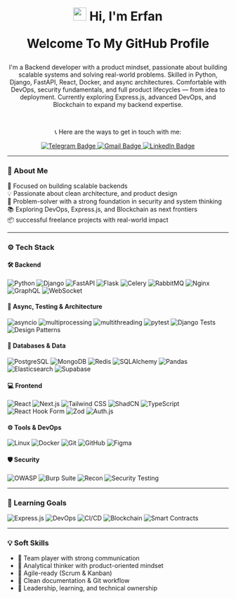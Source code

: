 
<h1 align="center">
<img src="https://media.giphy.com/media/hvRJCLFzcasrR4ia7z/giphy.gif" width="30px"/> Hi, I'm Erfan

 Welcome To My GitHub Profile
</h1>

<p align="center">
I'm a Backend developer with a product mindset, passionate about building scalable systems and solving real-world problems.  
Skilled in Python, Django, FastAPI, React, Docker, and async architectures.  
Comfortable with DevOps, security fundamentals, and full product lifecycles — from idea to deployment.  
Currently exploring Express.js, advanced DevOps, and Blockchain to expand my backend expertise.
</p>


<br/>

<p align="center">
📞 Here are the ways to get in touch with me:
</p>
<div id="badges" align="center">
  
  <a href="https://t.me/erfansafarzad7">
    <img src="https://img.shields.io/badge/Telegram-blue?logo=telegram&logoColor=white&style=for-the-badge" alt="Telegram Badge"/>
  </a>

  <a href="mailto:erfansafarzad7@gmail.com">
    <img src="https://img.shields.io/badge/Gmail-white?logo=gmail&logoColor=red&style=for-the-badge" alt="Gmail Badge"/>
  </a>
  
  <a href="https://www.linkedin.com/in/erfansafarzad7" target="_blank">
    <img src="https://img.shields.io/badge/LinkedIn-blue?logo=linkedin&logoColor=white&style=for-the-badge" alt="LinkedIn Badge"/>
  </a>


</div>

---

### 🚀 About Me

🎯 Focused on building scalable backends  
💡 Passionate about clean architecture, and product design  
🧠 Problem-solver with a strong foundation in security and system thinking  
📚 Exploring DevOps, Express.js, and Blockchain as next frontiers  
📦 successful freelance projects with real-world impact  

---

### ⚙️ Tech Stack

#### 🛠 Backend
![Python](https://img.shields.io/badge/-Python-3776AB?logo=python&logoColor=white&style=flat-square)
![Django](https://img.shields.io/badge/-Django-092E20?logo=django&logoColor=white&style=flat-square)
![FastAPI](https://img.shields.io/badge/-FastAPI-009688?logo=fastapi&logoColor=white&style=flat-square)
![Flask](https://img.shields.io/badge/-Flask-000000?logo=flask&logoColor=white&style=flat-square)
![Celery](https://img.shields.io/badge/-Celery-37814A?style=flat-square)
![RabbitMQ](https://img.shields.io/badge/-RabbitMQ-FF6600?logo=rabbitmq&logoColor=white&style=flat-square)
![Nginx](https://img.shields.io/badge/-Nginx-009639?logo=nginx&logoColor=white&style=flat-square)
![GraphQL](https://img.shields.io/badge/-GraphQL-E10098?logo=graphql&logoColor=white&style=flat-square)
![WebSocket](https://img.shields.io/badge/-WebSocket-35495E?style=flat-square)


#### 🧠 Async, Testing & Architecture
![asyncio](https://img.shields.io/badge/-asyncio-3776AB?logo=python&logoColor=white&style=flat-square)
![multiprocessing](https://img.shields.io/badge/-Multiprocessing-4CAF50?style=flat-square)
![multithreading](https://img.shields.io/badge/-Multithreading-81C784?style=flat-square)
![pytest](https://img.shields.io/badge/-pytest-0A0A0A?style=flat-square)
![Django Tests](https://img.shields.io/badge/-Django%20Testing-092E20?logo=django&logoColor=white&style=flat-square)
![Design Patterns](https://img.shields.io/badge/-Design%20Patterns-6A1B9A?style=flat-square)


#### 🧩 Databases & Data
![PostgreSQL](https://img.shields.io/badge/-PostgreSQL-336791?logo=postgresql&logoColor=white&style=flat-square)
![MongoDB](https://img.shields.io/badge/-MongoDB-47A248?logo=mongodb&logoColor=white&style=flat-square)
![Redis](https://img.shields.io/badge/-Redis-DC382D?logo=redis&logoColor=white&style=flat-square)
![SQLAlchemy](https://img.shields.io/badge/-SQLAlchemy-FF7043?style=flat-square)
![Pandas](https://img.shields.io/badge/-Pandas-150458?logo=pandas&logoColor=white&style=flat-square)
![Elasticsearch](https://img.shields.io/badge/-Elasticsearch-005571?logo=elasticsearch&logoColor=white&style=flat-square)
![Supabase](https://img.shields.io/badge/-Supabase-3ECF8E?logo=supabase&logoColor=white&style=flat-square)


#### 💻 Frontend
![React](https://img.shields.io/badge/-React-61DAFB?logo=react&logoColor=black&style=flat-square)
![Next.js](https://img.shields.io/badge/-Next.js-000000?logo=nextdotjs&logoColor=white&style=flat-square)
![Tailwind CSS](https://img.shields.io/badge/-Tailwind-06B6D4?logo=tailwindcss&logoColor=white&style=flat-square)
![ShadCN](https://img.shields.io/badge/-ShadCN-111827?style=flat-square&logo=tailwindcss&logoColor=white)
![TypeScript](https://img.shields.io/badge/-TypeScript-3178C6?logo=typescript&logoColor=white&style=flat-square)
![React Hook Form](https://img.shields.io/badge/-React_Hook_Form-EC5990?style=flat-square)
![Zod](https://img.shields.io/badge/-Zod-3F3F46?style=flat-square)
![Auth.js](https://img.shields.io/badge/-Auth.js-3E63DD?style=flat-square)


#### ⚙️ Tools & DevOps
![Linux](https://img.shields.io/badge/-Linux-FCC624?logo=linux&logoColor=black&style=flat-square)
![Docker](https://img.shields.io/badge/-Docker-2496ED?logo=docker&logoColor=white&style=flat-square)
![Git](https://img.shields.io/badge/-Git-F05032?logo=git&logoColor=white&style=flat-square)
![GitHub](https://img.shields.io/badge/-GitHub-181717?logo=github&logoColor=white&style=flat-square)
![Figma](https://img.shields.io/badge/-Figma-F24E1E?logo=figma&logoColor=white&style=flat-square)


#### 🛡 Security
![OWASP](https://img.shields.io/badge/-OWASP_Top_10-000000?logo=owasp&logoColor=white&style=flat-square)
![Burp Suite](https://img.shields.io/badge/-Burp_Suite-FE6600?style=flat-square)
![Recon](https://img.shields.io/badge/-Reconnaissance-1E90FF?style=flat-square)
![Security Testing](https://img.shields.io/badge/-Security_Testing-8B0000?style=flat-square)


---

### 🎯 Learning Goals

![Express.js](https://img.shields.io/badge/-Express.js-000000?logo=express&logoColor=white&style=flat-square)
![DevOps](https://img.shields.io/badge/-DevOps-24B6A4?style=flat-square)
![CI/CD](https://img.shields.io/badge/-CI%2FCD-0A0A0A?style=flat-square)
![Blockchain](https://img.shields.io/badge/-Blockchain-121D33?style=flat-square)
![Smart Contracts](https://img.shields.io/badge/-Smart_Contracts-764ABC?style=flat-square)


---

### 💡 Soft Skills

- 🤝 Team player with strong communication  
- 🧠 Analytical thinker with product-oriented mindset  
- 🚀 Agile-ready (Scrum & Kanban)  
- 📝 Clean documentation & Git workflow  
- 🎯 Leadership, learning, and technical ownership













